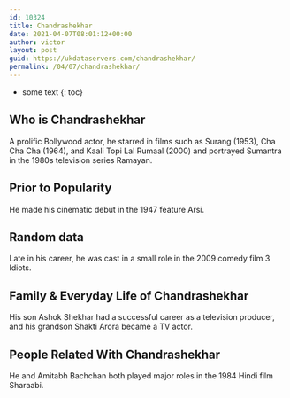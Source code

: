 ```yaml
---
id: 10324
title: Chandrashekhar
date: 2021-04-07T08:01:12+00:00
author: victor
layout: post
guid: https://ukdataservers.com/chandrashekhar/
permalink: /04/07/chandrashekhar/
---
```


* some text
{: toc}


## Who is Chandrashekhar



A prolific Bollywood actor, he starred in films such as Surang (1953), Cha Cha Cha (1964), and Kaali Topi Lal Rumaal (2000) and portrayed Sumantra in the 1980s television series Ramayan.

                
                
                
## Prior to Popularity



He made his cinematic debut in the 1947 feature Arsi.

                
                
                
## Random data



Late in his career, he was cast in a small role in the 2009 comedy film 3 Idiots.

                
                
                
## Family & Everyday Life of Chandrashekhar



His son Ashok Shekhar had a successful career as a television producer, and his grandson Shakti Arora became a TV actor.

                
                
                
## People Related With Chandrashekhar



He and Amitabh Bachchan both played major roles in the 1984 Hindi film Sharaabi.

                
              
            
          
          
          